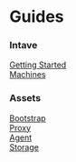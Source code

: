# Guides

### Intave

[Getting Started](intave-01-getting-started.md) <br>
[Machines](intave-02-machines.md) <br>

### Assets

[Bootstrap](asset-02-bootstrap.md) <br>
[Proxy](asset-03-proxy.md) <br>
[Agent](asset-04-agent.md) <br>
[Storage](asset-05-storage.md) <br>